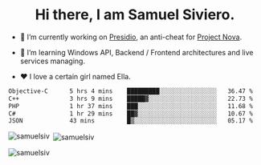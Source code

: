 <h1 align="center">Hi there, I am Samuel Siviero.</h1>

- 🔭 I’m currently working on [Presidio](https://presidio.ac), an anti-cheat for [Project Nova](https://discord.gg/novafn).

- 🌱 I’m learning Windows API, Backend / Frontend architectures and live services managing.

- ❤️ I love a certain girl named Ella.

<!--START_SECTION:waka-->

```txt
Objective-C      5 hrs 4 mins    █████████░░░░░░░░░░░░░░░░   36.47 %
C++              3 hrs 9 mins    █████▓░░░░░░░░░░░░░░░░░░░   22.73 %
PHP              1 hr 37 mins    ███░░░░░░░░░░░░░░░░░░░░░░   11.68 %
C#               1 hr 29 mins    ██▓░░░░░░░░░░░░░░░░░░░░░░   10.67 %
JSON             43 mins         █▒░░░░░░░░░░░░░░░░░░░░░░░   05.17 %
```

<!--END_SECTION:waka-->

<p><img align="left" src="https://github-readme-stats.vercel.app/api/top-langs?username=samuelsiv&show_icons=true&locale=en&layout=compact&theme=radical" alt="samuelsiv" /></p>

<p>&nbsp;<img align="center" src="https://github-readme-stats.vercel.app/api?username=samuelsiv&show_icons=true&locale=en&theme=radical" alt="samuelsiv" /></p>
<p align="left"> <img src="https://komarev.com/ghpvc/?username=samuelsiv&label=Profile%20views&color=0e75b6&style=flat" alt="samuelsiv" /> </p>

